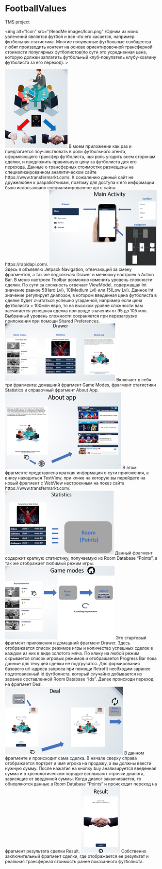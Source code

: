 # FootballValues
TMS project



<img alt="Icon" src="/ReadMe images/Icon.png" /Одним из моих увлечений является футбол и все что его касается, например футбольная статистика. Многие популярные футбольные сообщества любят производить контент на основе ориентировочной трансферной стоимости популярных футболистов(по сути это усредненная цена, которую должен заплатить футбольный клуб-покупатель клубу-хозяину футболиста за его переход). >



<img alt="Football Values" src="/ReadMe images/About App.png" />
В моем приложении как раз и предлагается поучавствовать в роли футбольного агента, оформляющего трансфер футболиста, чья роль угодить всем сторонам сделки, и предложить правильную цену за футболиста для его перехода.
Данные о трансферных стоимостях размещены на специализированном аналитическом сайте https://www.transfermarkt.com/. К сожалению данный сайт не дружелюбен к разработчикам, поэтому для доступа к его информации было использовано специализированное api с сайта https://rapidapi.com/.




<img alt="Main Activity" src="/ReadMe images/Main Act.png" />
Здесь я объявляю Jetpack Navigation, отвечающий за смену фрагментов, а так же подключаю Drawer и менюшку настроек в Action Bar. В меню настроек Toolbar возможно изменить уровень сложности сделки. По сути за сложность отвечает ViewModel, содержащая Int значение равное 5(Hard Lvl), 10(Medium Lvl) или 15(Low Lvl). Данное Int значениe регулируeт диапозон, в котором введенная цена футболиста в сделке будет считаться успешно угаданной, например если цена футболиста = 100млн евро, то на высоком уровне сложности вам засчитается успешная сделка при вводе значения от 95 до 105 млн. Выбранный уровень сложности сохраняется при перезагрузке приложения при помощи Shared Preferences.
	
	
	
<img alt="Drawer" src="/ReadMe images/Drawer.png" />
Включает в себя три фрагмента: домашний фрагмент Game Modes, фрагмент статистики Statistics и справочный фрагмент About App.



<img alt="About App fr" src="/ReadMe images/About App fr.png" />
В этом фрагменте представлена краткая информация о сути приложения, а внизу находиться TextView, при клике на которую вы перейдете на новый фрагмент с WebView настроенным на показ сайта https://www.transfermarkt.com/.
 
 
 
<img alt="Stats" src="/ReadMe images/Stats.png" />
Данный фрагмент содержит краткую статистику, получаемую из Room Database “Points”, а так же отображает любимый режим игры.



<img alt="Game Modes" src="/ReadMe images/Game Modes.png" />
Это стартовый фрагмент приложения и домашний фрагмент Drawer. Здесь отображается список режимов игры и количество успешных сделок в каждом из них в виде золотого мяча. По клику на любой режим скрывается список игровых режимов и отображается Progress Bar пока данные для текущей сделки не подгрузятся. Для формирования базового url-адреса запроса при помощи Retrofit необходим заранее подготовленный id футболиста, который случайно добывается из заранее составленной Room Database “Ids”. Далее происходи переход на фрагмент Deal. 



<img alt="Deal" src="/ReadMe images/Deal.png" />
В данном фрагменте и происходит сама сделка. В начале сверху справа отображается портрет и имя игрока на продажу, а вы должны ввести нужную сумму. После нажатия на кнопку buy анализируется введенная сумма и в хронологическом порядке всплывают строчки диалога, зависящие от введенной суммы. Когда диалог заканчивается, то обновляются данные в Room Database “Points” и происходит переход на фрагмент результата сделки Result. 
	
	
	
<img alt="Result" src="/ReadMe images/Result.png" />
Собственно заключительный фрагмент сделки, где отображается ее результат и реальная трансферная стоимость ранее показанного футболиста.
